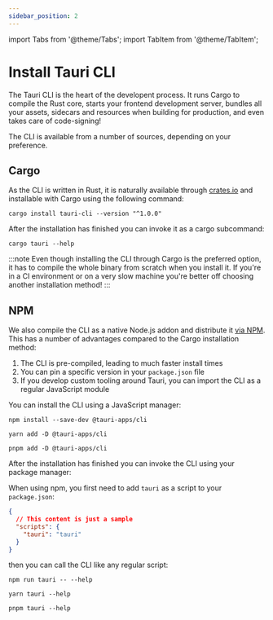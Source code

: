 ```yaml
---
sidebar_position: 2
---
```


import Tabs from '@theme/Tabs';
import TabItem from '@theme/TabItem';

# Install Tauri CLI

The Tauri CLI is the heart of the developent process. It runs Cargo to compile the Rust core, starts your frontend development server, bundles all your assets, sidecars and resources when building for production, and even takes care of code-signing!

The CLI is available from a number of sources, depending on your preference.

## Cargo

As the CLI is written in Rust, it is naturally available through [crates.io](https://crates.io/crates/tauri-cli) and installable with Cargo using the following command:

```shell
cargo install tauri-cli --version "^1.0.0"
```

After the installation has finished you can invoke it as a cargo subcommand:

```shell
cargo tauri --help
```

:::note
Even though installing the CLI through Cargo is the preferred option, it has to compile the whole binary from scratch when you install it. If you're in a CI environment or on a very slow machine you're better off choosing another installation method!
:::

## NPM

We also compile the CLI as a native Node.js addon and distribute it [via NPM](https://www.npmjs.com/package/@tauri-apps/cli). This has a number of advantages compared to the Cargo installation method:

1. The CLI is pre-compiled, leading to much faster install times
2. You can pin a specific version in your `package.json` file
3. If you develop custom tooling around Tauri, you can import the CLI as a regular JavaScript module

You can install the CLI using a JavaScript manager:

<Tabs groupId="package-manager">
<TabItem value="npm" label="npm" default>

```shell
npm install --save-dev @tauri-apps/cli
```

</TabItem>
<TabItem value="yarn" label="yarn">

```shell
yarn add -D @tauri-apps/cli
```

</TabItem>
<TabItem value="pnpm" label="pnpm">

```shell
pnpm add -D @tauri-apps/cli
```

</TabItem>
</Tabs>

After the installation has finished you can invoke the CLI using your package manager:

<Tabs groupId="package-manager">
<TabItem value="npm" label="npm" default>

When using npm, you first need to add `tauri` as a script to your `package.json`:

```json title=package.json
{
  // This content is just a sample
  "scripts": {
    "tauri": "tauri"
  }
}
```

then you can call the CLI like any regular script:

```shell
npm run tauri -- --help
```

</TabItem>
<TabItem value="yarn" label="yarn">

```shell
yarn tauri --help
```

</TabItem>
<TabItem value="pnpm" label="pnpm">

```shell
pnpm tauri --help
```

</TabItem>
</Tabs>
